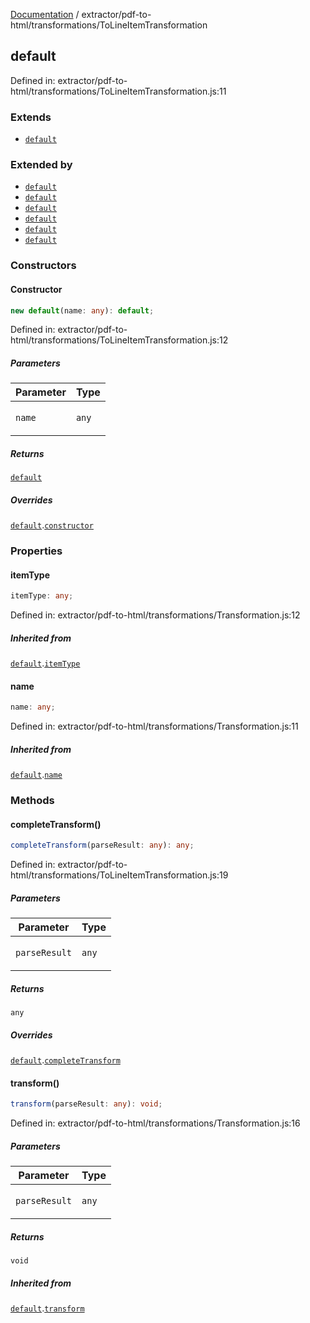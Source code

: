 [Documentation](../../../modules.md) / extractor/pdf-to-html/transformations/ToLineItemTransformation

## default

Defined in: extractor/pdf-to-html/transformations/ToLineItemTransformation.js:11

### Extends

- [`default`](Transformation.md#default)

### Extended by

- [`default`](line-item/CompactLines.md#default)
- [`default`](line-item/DetectHeaders.md#default)
- [`default`](line-item/DetectListItems.md#default)
- [`default`](line-item/DetectTOC.md#default)
- [`default`](line-item/RemoveRepetitiveElements.md#default)
- [`default`](line-item/VerticalToHorizontal.md#default)

### Constructors

#### Constructor

```ts
new default(name: any): default;
```

Defined in: extractor/pdf-to-html/transformations/ToLineItemTransformation.js:12

##### Parameters

<table>
<thead>
<tr>
<th>Parameter</th>
<th>Type</th>
</tr>
</thead>
<tbody>
<tr>
<td>

`name`

</td>
<td>

`any`

</td>
</tr>
</tbody>
</table>

##### Returns

[`default`](#default)

##### Overrides

[`default`](Transformation.md#default).[`constructor`](Transformation.md#default#constructor)

### Properties

#### itemType

```ts
itemType: any;
```

Defined in: extractor/pdf-to-html/transformations/Transformation.js:12

##### Inherited from

[`default`](Transformation.md#default).[`itemType`](Transformation.md#default#itemtype)

#### name

```ts
name: any;
```

Defined in: extractor/pdf-to-html/transformations/Transformation.js:11

##### Inherited from

[`default`](Transformation.md#default).[`name`](Transformation.md#default#name)

### Methods

#### completeTransform()

```ts
completeTransform(parseResult: any): any;
```

Defined in: extractor/pdf-to-html/transformations/ToLineItemTransformation.js:19

##### Parameters

<table>
<thead>
<tr>
<th>Parameter</th>
<th>Type</th>
</tr>
</thead>
<tbody>
<tr>
<td>

`parseResult`

</td>
<td>

`any`

</td>
</tr>
</tbody>
</table>

##### Returns

`any`

##### Overrides

[`default`](Transformation.md#default).[`completeTransform`](Transformation.md#default#completetransform)

#### transform()

```ts
transform(parseResult: any): void;
```

Defined in: extractor/pdf-to-html/transformations/Transformation.js:16

##### Parameters

<table>
<thead>
<tr>
<th>Parameter</th>
<th>Type</th>
</tr>
</thead>
<tbody>
<tr>
<td>

`parseResult`

</td>
<td>

`any`

</td>
</tr>
</tbody>
</table>

##### Returns

`void`

##### Inherited from

[`default`](Transformation.md#default).[`transform`](Transformation.md#default#transform)
